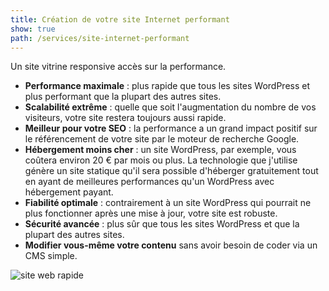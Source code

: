 ```yaml
---
title: Création de votre site Internet performant
show: true
path: /services/site-internet-performant
---
```

Un site vitrine responsive accès sur la performance.

* **Performance maximale** : plus rapide que tous les sites WordPress et plus performant que la plupart des autres sites.
* **Scalabilité extrême** : quelle que soit l'augmentation du nombre de vos visiteurs, votre site restera toujours aussi rapide.
* **Meilleur pour votre SEO** : la performance a un grand impact positif sur le référencement de votre site par le moteur de recherche Google.
* **Hébergement moins cher** : un site WordPress, par exemple, vous coûtera environ 20 € par mois ou plus. La technologie que j'utilise génère un site statique qu'il sera possible d'héberger gratuitement tout en ayant de meilleures performances qu'un WordPress avec hébergement payant.
* **Fiabilité optimale** : contrairement à un site WordPress qui pourrait ne plus fonctionner après une mise à jour, votre site est robuste.
* **Sécurité avancée** : plus sûr que tous les sites WordPress et que la plupart des autres sites.
* **Modifier vous-même votre contenu** sans avoir besoin de coder via un CMS simple.

![site web rapide](/img/criticalcss-optimised-website-illustration.svg)
